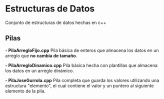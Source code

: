 # Estructuras de Datos

Conjunto de estructuras de datos hechas en c++


## Pilas

**- PilaArregloFijo.cpp**
Pila básica de enteros que almacena los datos en un arreglo que **no cambia de tamaño**.

**- PilaArregloDinamico.cpp**
Pila básica hecha con plantillas que almacena los datos en un arreglo dinámico.

**- PilaJoseGurrola.cpp**
Pila completa que guarda los valores utilizando una estructura "elemento",  el cual contiene el valor y un puntero al siguiente elemento de la pila.
